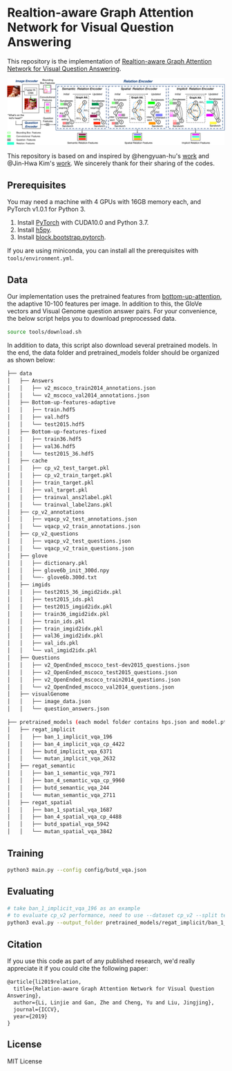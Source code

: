 # Realtion-aware Graph Attention Network for Visual Question Answering

This repository is the implementation of [Realtion-aware Graph Attention Network for Visual Question Answering](https://arxiv.org/abs/1903.12314).

![Overview of ReGAT](misc/regat_overview.jpg)

This repository is based on and inspired by @hengyuan-hu's [work](https://github.com/hengyuan-hu/bottom-up-attention-vqa) and @Jin-Hwa Kim's [work](https://github.com/jnhwkim/ban-vqa). We sincerely thank for their sharing of the codes.

## Prerequisites

You may need a machine with 4 GPUs with 16GB memory each, and PyTorch v1.0.1 for Python 3.

1. Install [PyTorch](http://pytorch.org/) with CUDA10.0 and Python 3.7.
2. Install [h5py](http://docs.h5py.org/en/latest/build.html).
3. Install [block.bootstrap.pytorch](https://github.com/Cadene/block.bootstrap.pytorch).

If you are using miniconda, you can install all the prerequisites with `tools/environment.yml`.

## Data

Our implementation uses the pretrained features from [bottom-up-attention](https://github.com/peteanderson80/bottom-up-attention), the adaptive 10-100 features per image. In addition to this, the GloVe vectors and Visual Genome question answer pairs. For your convenience, the below script helps you to download preprocessed data.

```bash
source tools/download.sh
```

In addition to data, this script also download several pretrained models. In the end, the data folder and pretrained_models folder should be organized as shown below:

```bash
├── data
│   ├── Answers
│   │   ├── v2_mscoco_train2014_annotations.json
│   │   └── v2_mscoco_val2014_annotations.json
│   ├── Bottom-up-features-adaptive
│   │   ├── train.hdf5
│   │   ├── val.hdf5
│   │   └── test2015.hdf5
│   ├── Bottom-up-features-fixed
│   │   ├── train36.hdf5
│   │   ├── val36.hdf5
│   │   └── test2015_36.hdf5
│   ├── cache
│   │   ├── cp_v2_test_target.pkl
│   │   ├── cp_v2_train_target.pkl
│   │   ├── train_target.pkl
│   │   ├── val_target.pkl
│   │   ├── trainval_ans2label.pkl
│   │   └── trainval_label2ans.pkl
│   ├── cp_v2_annotations
│   │   ├── vqacp_v2_test_annotations.json
│   │   └── vqacp_v2_train_annotations.json
│   ├── cp_v2_questions
│   │   ├── vqacp_v2_test_questions.json
│   │   └── vqacp_v2_train_questions.json
│   ├── glove
│   │   ├── dictionary.pkl
│   │   ├── glove6b_init_300d.npy
│   │   └──- glove6b.300d.txt
│   ├── imgids
│   │   ├── test2015_36_imgid2idx.pkl
│   │   ├── test2015_ids.pkl
│   │   ├── test2015_imgid2idx.pkl
│   │   ├── train36_imgid2idx.pkl
│   │   ├── train_ids.pkl
│   │   ├── train_imgid2idx.pkl
│   │   ├── val36_imgid2idx.pkl
│   │   ├── val_ids.pkl
│   │   └── val_imgid2idx.pkl
│   ├── Questions
│   │   ├── v2_OpenEnded_mscoco_test-dev2015_questions.json
│   │   ├── v2_OpenEnded_mscoco_test2015_questions.json
│   │   ├── v2_OpenEnded_mscoco_train2014_questions.json
│   │   └── v2_OpenEnded_mscoco_val2014_questions.json
│   ├── visualGenome
│   │   ├── image_data.json
│   │   └── question_answers.json
```

```bash
├── pretrained_models (each model folder contains hps.json and model.pth)
│   ├── regat_implicit
│   │   ├── ban_1_implicit_vqa_196
│   │   ├── ban_4_implicit_vqa_cp_4422
│   │   ├── butd_implicit_vqa_6371
│   │   └── mutan_implicit_vqa_2632
│   ├── regat_semantic
│   │   ├── ban_1_semantic_vqa_7971
│   │   ├── ban_4_semantic_vqa_cp_9960
│   │   ├── butd_semantic_vqa_244
│   │   └── mutan_semantic_vqa_2711
│   ├── regat_spatial
│   │   ├── ban_1_spatial_vqa_1687
│   │   ├── ban_4_spatial_vqa_cp_4488
│   │   ├── butd_spatial_vqa_5942
│   │   └── mutan_spatial_vqa_3842
```

## Training

```bash
python3 main.py --config config/butd_vqa.json
```

## Evaluating

```bash
# take ban_1_implicit_vqa_196 as an example
# to evaluate cp_v2 performance, need to use --dataset cp_v2 --split test
python3 eval.py --output_folder pretrained_models/regat_implicit/ban_1_implicit_vqa_196
```

## Citation

If you use this code as part of any published research, we'd really appreciate it if you could cite the following paper:

```text
@article{li2019relation,
  title={Relation-aware Graph Attention Network for Visual Question Answering},
  author={Li, Linjie and Gan, Zhe and Cheng, Yu and Liu, Jingjing},
  journal={ICCV},
  year={2019}
}
```

## License

MIT License
